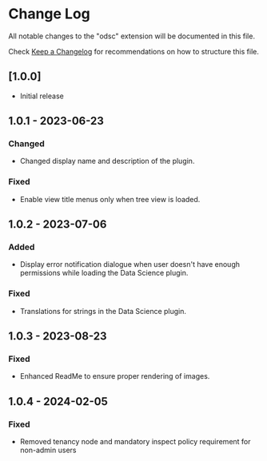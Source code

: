 # Change Log

All notable changes to the "odsc" extension will be documented in this file.

Check [Keep a Changelog](http://keepachangelog.com/) for recommendations on how to structure this file.

## [1.0.0]

- Initial release

## 1.0.1 - 2023-06-23

### Changed

- Changed display name and description of the plugin.

### Fixed

- Enable view title menus only when tree view is loaded.

## 1.0.2 - 2023-07-06

### Added

- Display error notification dialogue when user doesn't have enough permissions while loading the Data Science plugin.

### Fixed

- Translations for strings in the Data Science plugin.

## 1.0.3 - 2023-08-23

### Fixed

- Enhanced ReadMe to ensure proper rendering of images.

## 1.0.4 - 2024-02-05

### Fixed

- Removed tenancy node and mandatory inspect policy requirement for non-admin users